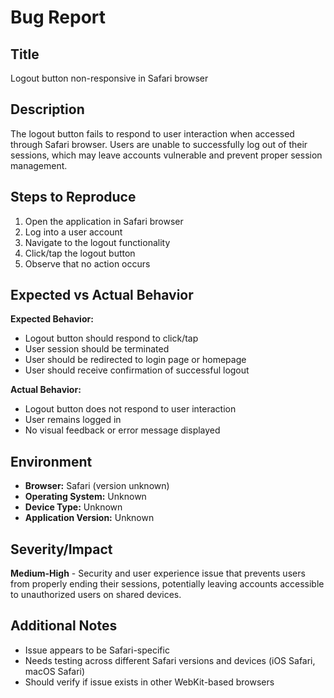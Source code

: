 # Bug Report

## Title
Logout button non-responsive in Safari browser

## Description
The logout button fails to respond to user interaction when accessed through Safari browser. Users are unable to successfully log out of their sessions, which may leave accounts vulnerable and prevent proper session management.

## Steps to Reproduce
1. Open the application in Safari browser
2. Log into a user account
3. Navigate to the logout functionality
4. Click/tap the logout button
5. Observe that no action occurs

## Expected vs Actual Behavior
**Expected Behavior:** 
- Logout button should respond to click/tap
- User session should be terminated
- User should be redirected to login page or homepage
- User should receive confirmation of successful logout

**Actual Behavior:**
- Logout button does not respond to user interaction
- User remains logged in
- No visual feedback or error message displayed

## Environment
- **Browser:** Safari (version unknown)
- **Operating System:** Unknown
- **Device Type:** Unknown
- **Application Version:** Unknown

## Severity/Impact
**Medium-High** - Security and user experience issue that prevents users from properly ending their sessions, potentially leaving accounts accessible to unauthorized users on shared devices.

## Additional Notes
- Issue appears to be Safari-specific
- Needs testing across different Safari versions and devices (iOS Safari, macOS Safari)
- Should verify if issue exists in other WebKit-based browsers